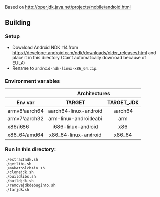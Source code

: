 Based on http://openjdk.java.net/projects/mobile/android.html

## Building

### Setup
- Download Android NDK r14 from https://developer.android.com/ndk/downloads/older_releases.html and place it in this directory (Can't automatically download because of EULA)
- Rename to `android-ndk-linux-x86_64.zip`. 

### Environment variables
<table>
      <thead>
        <tr>
          <th></th>
          <th align="center" colspan="7">Architectures</th>
        </tr>
        <tr>
          <th>Env var</th>
          <th align="center">TARGET</th>
          <th align="center">TARGET_JDK</th>
        </tr>
      </thead>
      <tbody>
        <tr>
          <td>armv8/aarch64</td>
          <td align="center">aarch64-linux-android</td>
          <td align="center">aarch64</td>
        </tr>
        <tr>
          <td>armv7/aarch32</td>
          <td align="center">arm-linux-androideabi</td>
          <td align="center">arm</td>
        </tr>
        <tr>
          <td>x86/i686</td>
          <td align="center">i686-linux-android</td>
          <td align="center">x86</td>
        </tr>
        <tr>
          <td>x86_64/amd64</td>
          <td align="center">x86_64-linux-android</td>
          <td align="center">x86_64</td>
        </tr>
      </tbody>
	</table>

### Run in this directory:
```
./extractndk.sh
./getlibs.sh
./maketoolchain.sh
./clonejdk.sh
./buildlibs.sh
./buildjdk.sh
./removejdkdebuginfo.sh
./tarjdk.sh
```

